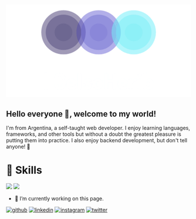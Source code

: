 ![Logo](https://github.com/CelsoHerib/CelsoHerib/blob/main/logo_transparent.png)


## Hello everyone 👋, welcome to my world!
I'm  from Argentina, a self-taught web developer. I enjoy learning languages, frameworks, and other tools but without a doubt the greatest pleasure is putting them into practice. I also enjoy backend development, but don't tell anyone!  🤫​

# 🚀 Skills
<p>
 <a> <img src="https://img.shields.io/badge/HTML5-E34F26?style=for-the-badge&logo=html5&logoColor=white" target="_blank">
 </a>
  <a>
    <img src="https://img.shields.io/badge/CSS-239120?&style=for-the-badge&logo=css3&logoColor=white" target="_blank">
  </a>
</p>



- 🔭 I’m currently working on this page. 


[<img src='https://cdn.jsdelivr.net/npm/simple-icons@3.0.1/icons/github.svg' alt='github' height='40' target="_blank">](https://github.com/CelsoHerib)  [<img src='https://cdn.jsdelivr.net/npm/simple-icons@3.0.1/icons/linkedin.svg' alt='linkedin' height='40'>](https://www.linkedin.com/in/celsoherib//)  [<img src='https://cdn.jsdelivr.net/npm/simple-icons@3.0.1/icons/instagram.svg' alt='instagram' height='40'>](www.instagram.com/celsoherib//)  [<img src='https://cdn.jsdelivr.net/npm/simple-icons@3.0.1/icons/twitter.svg' alt='twitter' height='40'>](https://twitter.com/CelsoHerib)  

